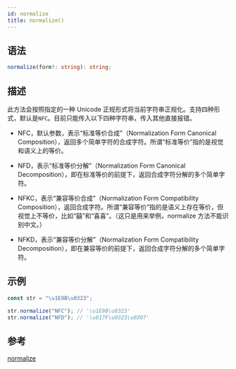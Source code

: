 ```yaml
---
id: normalize
title: normalize()
---
```


## 语法

```ts
normalize(form?: string): string;
```

## 描述

此方法会按照指定的一种 Unicode 正规形式将当前字符串正规化。支持四种形式，默认是`NFC`。目前只能传入以下四种字符串，传入其他直接报错。

- NFC，默认参数，表示“标准等价合成”（Normalization Form Canonical Composition），返回多个简单字符的合成字符。所谓“标准等价”指的是视觉和语义上的等价。

- NFD，表示“标准等价分解”（Normalization Form Canonical Decomposition），即在标准等价的前提下，返回合成字符分解的多个简单字符。

- NFKC，表示“兼容等价合成”（Normalization Form Compatibility Composition），返回合成字符。所谓“兼容等价”指的是语义上存在等价，但视觉上不等价，比如“囍”和“喜喜”。（这只是用来举例，normalize 方法不能识别中文。）

- NFKD，表示“兼容等价分解”（Normalization Form Compatibility Decomposition），即在兼容等价的前提下，返回合成字符分解的多个简单字符。

## 示例

```js
const str = "\u1E9B\u0323";

str.normalize("NFC"); // '\u1E9B\u0323'
str.normalize("NFD"); // '\u017F\u0323\u0307'
```

## 参考

[normalize](http://es6.ruanyifeng.com/#docs/string#normalize)
